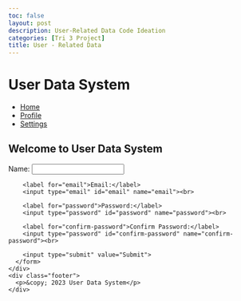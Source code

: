 ```yaml
---
toc: false
layout: post
description: User-Related Data Code Ideation
categories: [Tri 3 Project]
title: User - Related Data
---
```



<!DOCTYPE html>
<html>
  <head>
    <title>User Data System</title>
    <link rel="stylesheet" type="text/css" href="style.css">
  </head>
  <body>
    <div class="header">
      <h1>User Data System</h1>
      <nav>
        <ul>
          <li><a href="#">Home</a></li>
          <li><a href="#">Profile</a></li>
          <li><a href="#">Settings</a></li>
        </ul>
      </nav>
    </div>
    <div class="content">
      <h2>Welcome to User Data System</h2>
      <form>
        <label for="name">Name:</label>
        <input type="text" id="name" name="name"><br>

        <label for="email">Email:</label>
        <input type="email" id="email" name="email"><br>

        <label for="password">Password:</label>
        <input type="password" id="password" name="password"><br>

        <label for="confirm-password">Confirm Password:</label>
        <input type="password" id="confirm-password" name="confirm-password"><br>

        <input type="submit" value="Submit">
      </form>
    </div>
    <div class="footer">
      <p>&copy; 2023 User Data System</p>
    </div>
  </body>
</html>
